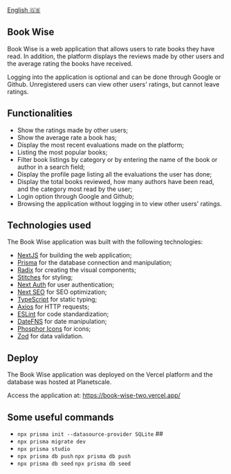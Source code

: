 [English 🇬🇧](README.md)

## Book Wise

Book Wise is a web application that allows users to rate books they have read. In addition, the platform displays the reviews made by other users and the average rating the books have received. 

Logging into the application is optional and can be done through Google or Github. Unregistered users can view other users' ratings, but cannot leave ratings.

## Functionalities

- Show the ratings made by other users;
- Show the average rate a book has;
- Display the most recent evaluations made on the platform;
- Listing the most popular books;
- Filter book listings by category or by entering the name of the book or author in a search field;
- Display the profile page listing all the evaluations the user has done;
- Display the total books reviewed, how many authors have been read, and the category most read by the user;
- Login option through Google and Github;
- Browsing the application without logging in to view other users' ratings.

## Technologies used

The Book Wise application was built with the following technologies:

- [NextJS](https://nextjs.org/) for building the web application;
- [Prisma](https://www.prisma.io/) for the database connection and manipulation;
- [Radix](https://www.radix-ui.com/) for creating the visual components;
- [Stitches](https://stitches.dev/) for styling;
- [Next Auth](https://next-auth.js.org/) for user authentication;
- [Next SEO](https://github.com/garmeeh/next-seo) for SEO optimization;
- [TypeScript](https://www.typescriptlang.org/) for static typing;
- [Axios](https://axios-http.com/) for HTTP requests;
- [ESLint](https://eslint.org/) for code standardization;
- [DateFNS](https://date-fns.org/) for date manipulation;
- [Phosphor Icons](https://phosphoricons.com/) for icons;
- [Zod](https://github.com/colinhacks/zod) for data validation.

## Deploy

The Book Wise application was deployed on the Vercel platform and the database was hosted at Planetscale.

Access the application at: https://book-wise-two.vercel.app/

## Some useful commands

- `npx prisma init --datasource-provider SQLite` ##
- `npx prisma migrate dev`
- `npx prisma studio`
- `npx prisma db push` `npx prisma db push`
- `npx prisma db seed` `npx prisma db seed`

